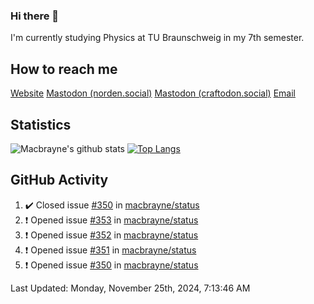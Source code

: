 ### Hi there 👋
I'm currently studying Physics at TU Braunschweig in my 7th semester.

## How to reach me
[Website](https://florentin-schleuss.de)
<a rel="me" href="https://norden.social/@florentin">Mastodon (norden.social)</a>
<a rel="me" href="https://craftodon.social/@frodolon">Mastodon (craftodon.social)</a>
[Email](mailto:hello@macbrayne.de)

## Statistics
![Macbrayne's github stats](https://github-readme-stats.vercel.app/api?username=macbrayne&count_private=true&show_icons=true&hide_rank=true&custom_title=macbrayne's%20GitHub%20Stats)
[![Top Langs](https://github-readme-stats.vercel.app/api/top-langs/?username=macbrayne&exclude_repo=liftron&layout=compact)](https://github.com/anuraghazra/github-readme-stats)
## GitHub Activity

<!--RECENT_ACTIVITY:start-->
1. ✔️ Closed issue [#350](https://github.com/macbrayne/status/issues/350) in [macbrayne/status](https://github.com/macbrayne/status)
2. ❗️ Opened issue [#353](https://github.com/macbrayne/status/issues/353) in [macbrayne/status](https://github.com/macbrayne/status)
3. ❗️ Opened issue [#352](https://github.com/macbrayne/status/issues/352) in [macbrayne/status](https://github.com/macbrayne/status)
4. ❗️ Opened issue [#351](https://github.com/macbrayne/status/issues/351) in [macbrayne/status](https://github.com/macbrayne/status)
5. ❗️ Opened issue [#350](https://github.com/macbrayne/status/issues/350) in [macbrayne/status](https://github.com/macbrayne/status)
<!--RECENT_ACTIVITY:end-->

<!--RECENT_ACTIVITY:last_update-->
Last Updated: Monday, November 25th, 2024, 7:13:46 AM
<!--RECENT_ACTIVITY:last_update_end-->


<!--
**macbrayne/macbrayne** is a ✨ _special_ ✨ repository because its `README.md` (this file) appears on your GitHub profile.

Here are some ideas to get you started:

- 🔭 I’m currently working on ...
- 🌱 I’m currently learning ...
- 👯 I’m looking to collaborate on ...
- 🤔 I’m looking for help with ...
- 💬 Ask me about ...
- 📫 How to reach me: ...
- 😄 Pronouns: ...
- ⚡ Fun fact: ...
-->
